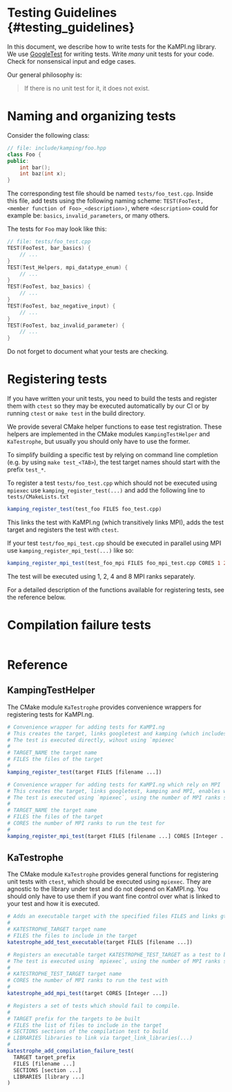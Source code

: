 Testing Guidelines {#testing_guidelines}
============
In this document, we describe how to write tests for the KaMPI.ng library.
We use [GoogleTest] for writing tests. Write *many* unit tests for your code. Check for nonsensical input and edge cases.

Our general philosophy is:
> If there is no unit test for it, it does not exist.

# Naming and organizing tests
Consider the following class:

```cpp
// file: include/kamping/foo.hpp
class Foo {
public:
    int bar();
    int baz(int x);
}
```

The corresponding test file should be named `tests/foo_test.cpp`. Inside this file, add tests using the following naming scheme: `TEST(FooTest, <member function of Foo>_<description>)`, where `<description>` could for example be: `basics`, `invalid_parameters`, or many others.

The tests for `Foo` may look like this:

```cpp
// file: tests/foo_test.cpp
TEST(FooTest, bar_basics) {
    // ...
}
TEST(Test_Helpers, mpi_datatype_enum) {
    // ...
}
TEST(FooTest, baz_basics) {
    // ...
}
TEST(FooTest, baz_negative_input) {
    // ...
}
TEST(FooTest, baz_invalid_parameter) {
    // ...
}
```

Do not forget to document what your tests are checking.

# Registering tests
If you have written your unit tests, you need to build the tests and register them with `ctest` so they may be executed automatically by our CI or by running `ctest` or `make test` in the build directory.

We provide several CMake helper functions to ease test registration. These helpers are implemented in the CMake modules `KampingTestHelper` and `KaTestrophe`, but usually you should only have to use the former.

To simplify building a specific test by relying on command line completion (e.g. by using `make test_<TAB>`), the test target names should start with the prefix `test_*`.

To register a test `tests/foo_test.cpp` which should not be executed using `mpiexec` use `kamping_register_test(...)` and add the following line to `tests/CMakeLists.txt`

```cmake
kamping_register_test(test_foo FILES foo_test.cpp)
```
This links the test with KaMPI.ng (which transitively links MPI), adds the test target and registers the test with `ctest`.

If your test `test/foo_mpi_test.cpp` should be executed in parallel using MPI use `kamping_register_mpi_test(...)` like so:

```cmake
kamping_register_mpi_test(test_foo_mpi FILES foo_mpi_test.cpp CORES 1 2 4 8)
```
The test will be executed using 1, 2, 4 and 8 MPI ranks separately.

For a detailed description of the functions available for registering tests, see the reference below.

# Compilation failure tests

```cmake
```

# Reference

## KampingTestHelper
The CMake module `KaTestrophe` provides convenience wrappers for registering tests for KaMPI.ng. 

```cmake
# Convenience wrapper for adding tests for KaMPI.ng
# This creates the target, links googletest and kamping (which includes MPI as transitive depenency), enables warnings and registers the test.
# The test is executed directly, wihout using `mpiexec`
#
# TARGET_NAME the target name
# FILES the files of the target
#
kamping_register_test(target FILES [filename ...])
```

```cmake
# Convenience wrapper for adding tests for KaMPI.ng which rely on MPI
# This creates the target, links googletest, kamping and MPI, enables warnings and registers the tests.
# The test is executed using `mpiexec`, using the number of MPI ranks specified.
#
# TARGET_NAME the target name
# FILES the files of the target
# CORES the number of MPI ranks to run the test for
#
kamping_register_mpi_test(target FILES [filename ...] CORES [Integer ...])
```

## KaTestrophe
The CMake module `KaTestrophe` provides general functions for registering unit tests with `ctest`, which should be executed using `mpiexec`. They are agnostic to the library under test and do not depend on KaMPI.ng. You should only have to use them if you want fine control over what is linked to your test and how it is executed.

```cmake
# Adds an executable target with the specified files FILES and links gtest and the MPI gtest runner
#
# KATESTROPHE_TARGET target name
# FILES the files to include in the target
katestrophe_add_test_executable(target FILES [filename ...])
```

```cmake
# Registers an executable target KATESTROPHE_TEST_TARGET as a test to be executed with ctest.
# The test is executed using `mpiexec`, using the number of MPI ranks specified.
#
# KATESTROPHE_TEST_TARGET target name
# CORES the number of MPI ranks to run the test with
#
katestrophe_add_mpi_test(target CORES [Integer ...])
```

```cmake
# Registers a set of tests which should fail to compile.
#
# TARGET prefix for the targets to be built
# FILES the list of files to include in the target
# SECTIONS sections of the compilation test to build
# LIBRARIES libraries to link via target_link_libraries(...)
#
katestrophe_add_compilation_failure_test(
  TARGET target_prefix
  FILES [filename ...]
  SECTIONS [section ...]
  LIBRARIES [library ...]
)
```

[GoogleTest]: https://google.github.io/googletest/
